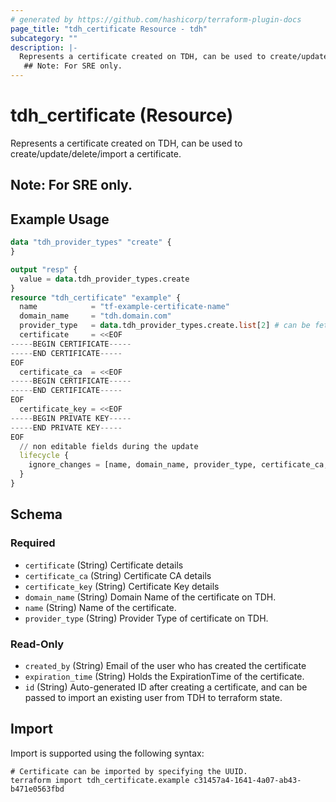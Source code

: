 ```yaml
---
# generated by https://github.com/hashicorp/terraform-plugin-docs
page_title: "tdh_certificate Resource - tdh"
subcategory: ""
description: |-
  Represents a certificate created on TDH, can be used to create/update/delete/import a certificate.
   ## Note: For SRE only.
---
```


# tdh_certificate (Resource)

Represents a certificate created on TDH, can be used to create/update/delete/import a certificate. 
 ## Note: For SRE only.

## Example Usage

```terraform
data "tdh_provider_types" "create" {
}

output "resp" {
  value = data.tdh_provider_types.create
}
resource "tdh_certificate" "example" {
  name            = "tf-example-certificate-name"
  domain_name     = "tdh.domain.com"
  provider_type   = data.tdh_provider_types.create.list[2] # can be fetched using 'tdh_provider_types' datasource
  certificate     = <<EOF
-----BEGIN CERTIFICATE-----
-----END CERTIFICATE-----
EOF
  certificate_ca  = <<EOF
-----BEGIN CERTIFICATE-----
-----END CERTIFICATE-----
EOF
  certificate_key = <<EOF
-----BEGIN PRIVATE KEY-----
-----END PRIVATE KEY-----
EOF
  // non editable fields during the update
  lifecycle {
    ignore_changes = [name, domain_name, provider_type, certificate_ca, certificate_key, certificate]
  }
}
```

<!-- schema generated by tfplugindocs -->
## Schema

### Required

- `certificate` (String) Certificate details
- `certificate_ca` (String) Certificate CA details
- `certificate_key` (String) Certificate Key details
- `domain_name` (String) Domain Name of the certificate on TDH.
- `name` (String) Name of the certificate.
- `provider_type` (String) Provider Type of certificate on TDH.

### Read-Only

- `created_by` (String) Email of the user who has created the certificate
- `expiration_time` (String) Holds the ExpirationTime of the certificate.
- `id` (String) Auto-generated ID after creating a certificate, and can be passed to import an existing user from TDH to terraform state.

## Import

Import is supported using the following syntax:

```shell
# Certificate can be imported by specifying the UUID.
terraform import tdh_certificate.example c31457a4-1641-4a07-ab43-b471e0563fbd
```
